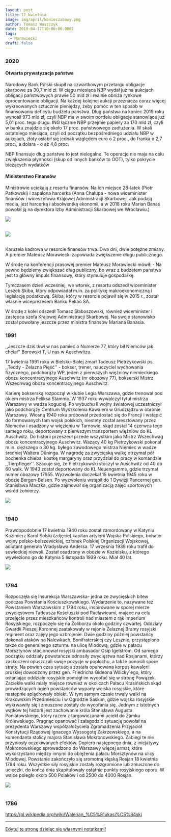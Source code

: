 ```yaml
---
layout: post
title: 17 kwietnia
image: img/april/konieczabawy.png
author: Tomasz Waszczyk
date: 2019-04-17T10:00:00.000Z
tags:
  - Morawiecki
draft: false
---
```


### 2020

#### Otwarta prywatyzacja państwa

Narodowy Bank Polski skupił na czwartkowym przetargu obligacje skarbowe za 30,7 mld zł. W ciągu miesiąca NBP wydał już na aukcjach obligacji państwowych prawie 50 mld zł i realnie obniża rynkowe oprocentowanie obligacji. Na każdej kolejnej aukcji przeznacza coraz więcej wykreowanych sztucznie pieniędzy, żeby pomóc w ten sposób w finansowaniu deficytu budżetu państwa. Dług państwa na koniec 2019 roku wynosił 973 mld zł, czyli NBP ma w swoim portfelu obligacje stanowiące już 5,01 proc. tego długu. ING łącznie NBP przejmie papiery za 170 mld zł, czyli w banku znajdzie się około 17 proc. państwowego zadłużenia. W skali ostatniego miesiąca, czyli od początku bezpośredniego udziału NBP w aukcjach, złoty osłabił się jednak względem euro o 2 proc., do franka o 2,7 proc., a dolara - o aż 4,8 proc.

NBP finansuje dług państwa to jest nielegalne. Te operacje nie maja na celu zwiększenia płynności (skup od innych banków to OOT), tylko pokrycie bieżących wydatków

#### Ministerstwo Finansów

Ministrowie uciekają z resortu finansów. Na ich miejsce 28-latek (Piotr Patkowski) i zapalona harcerka (Anna Chałupa - nowa wiceminister finansów i wiceszefowa Krajowej Administracji Skarbowej. Jak podają media, jest harcerką i absolwentką ekonomii, a w 2018 roku Marian Banaś powołał ją na dyrektora Izby Administracji Skarbowej we Wrocławiu.)

<img src="./img/april/konieczabawy.png"><br><br>

<img src="./img/april/konieczabawy2.png"><br><br>

Karuzela kadrowa w resorcie finansów trwa. Dwa dni, dwie potężne zmiany. A premier Mateusz Morawiecki zapowiada zwiększenie długu publicznego.

W środę na konferencji prasowej premier Mateusz Morawiecki mówił: - Na pewno będziemy zwiększać dług publiczny, bo wraz z budżetem państwa jest to główny impuls finansowy, który stymuluje gospodarkę.

Tymczasem dzień wcześniej, we wtorek, z resortu odszedł wiceminister Leszek Skiba, który odpowiadał m.in. za politykę makroekonomiczną i legislację podatkową. Skiba, który w resorcie pojawił się w 2015 r., został właśnie wiceprezesem Banku Pekao SA.

W środę z kolei odszedł Tomasz Słaboszowski, również wiceminister i zastępca szefa Krajowej Administracji Skarbowej. Na swoje stanowisko został powołany jeszcze przez ministra finansów Mariana Banasia.

### 1991

,,Jeszcze dziś tkwi w nas pamieć o Numerze 77, który bił Niemców jak chciał'' Borowski T, U nas w Auschwitzu.

17 kwietnia 1991 roku w Bielsku-Białej zmarł Tadeusz Pietrzykowski ps. ,,Teddy - Żelazna Pięść'' - bokser, trener, nauczyciel wychowania fizycznego, podchorąży WP, jeden z pierwszych więźniów niemieckiego obozu koncentracyjnego Auschwitz (nr obozowy 77), bokserski Mistrz Wszechwag obozu koncentracyjnego Auschwitz.

Karierę bokserską rozpoczął w klubie Legia Warszawa, gdzie trenował pod okiem mistrza Feliksa Stamma. W 1937 roku wywalczył tytuł mistrza Warszawy w wadze koguciej. Po wybuchu II wojny światowej uczestniczył jako podchorąży Centrum Wyszkolenia Kawalerii w Grudziądzu w obronie Warszawy. Wiosną 1940 roku próbował przedostać się do Francji i wstąpić do formowanych tam wojsk polskich, niestety został aresztowany przez Niemców i osadzony w więzieniu w Tarnowie, skąd został 14 czerwca tego samego roku, deportowany z pierwszym transportem więźniów do KL Auschwitz. Do historii przeszedł przede wszystkim jako Mistrz Wszechwag obozu koncentracyjnego Auschwitz. Ważący 40 kg Pietrzykowski pokonał m.in. cięższego o 30 kg. byłego zawodowego mistrza Niemiec w wadze średniej Waltera Düninga. W nagrodę za zwycięską walkę otrzymał pół bochenka chleba, kostkę margaryny oraz przydział do pracy w komandzie ,,Tierpfleger''. Szacuje się, że Pietrzykowski stoczył w Auschwitz od 40 do 60 walk. W 1943 został deportowany do KL Neuengamme, gdzie trzymał numer obozowy 17955. Wyzwolenia doczekał 15 kwietnia 1945 roku w obozie Bergen-Belsen. Po wyzwoleniu wstąpił do 1 Dywizji Pancernej gen. Stanisława Maczka, gdzie zajmował się organizacją zajęć sportowych wśród żołnierzy.

<img src="./img/april/pietrzykowski.jpg"><br><br>

### 1940

Prawdopodobnie 17 kwietnia 1940 roku został zamordowany w Katyniu Kazimierz Karol Solski (zdjęcie) kapitan artylerii Wojska Polskiego, bohater wojny polsko-bolszewickiej, członek Polskiej Organizacji Wojskowej, adiutant generała Władysława Andersa. 17 września 1939 roku trafił do sowieckiej niewoli. Został osadzony w obozie w Kozielsku, z którego wywieziono go do Katynia 5 listopada 1939 roku.
Miał 40 lat.

<img src="./img/april/solski.jpg"><br><br>

### 1794

Rozpoczęła się Insurekcja Warszawska- jedna ze zwycięskich bitew podczas Powstania Kościuszkowskiego. Wydarzenie to, nazywane też Powstaniem Warszawskim z 1794 roku, inspirowane w sporej mierze zwycięstwem Tadeusza Kościuszki pod Racławicami, mające na celu przejęcie przez mieszkańców kontroli nad miastem z rąk Imperium Rosyjskiego, rozpoczęło się na Żoliborzu około godziny czwartej. Oddziały Gwardii Pieszej Koronnej zaatakowały w rejonie Żelaznej Bramy rosyjski regiment oraz zajęły jego uzbrojenie. Dwie godziny później powstańcy dokonali ataków na Nalewkach, Bonifraterskiej czy Lesznie, przystąpiono także do generalnego szturmu na ulicę Miodową, gdzie w pałacu Morsztynów stacjonował rosyjski ambasador Osip Igelström.
Od samego początku oddziały powstańcze odnosiły zwycięstwa nad Rosjanami, którzy zaskoczeni opuszczali swoje pozycje w popłochu, a także ponosili spore straty. Na pewien czas sytuacja została opanowana korpus kawalerii pruskiej dowodzony przez gen. Friedricha Gideona Wölcky`ego, który osłaniając oddziały rosyjskie pomógł im wycofać się w stronę Powązek. Zaciekłe walki miały miejsce również w okolicach Pałacu Krasińskich skąd prowadzących ogień powstańców wyparły wojska rosyjskie, które następnie splądrowały obiekt. W tym samym czasie trwały walki na Krakowskim Przedmieściu i w Ogrodzie Saskim, gdzie wojska rosyjskie wykrwawiły się i zmuszone zostały do wycofania się.
Jednym z istotnych wątków tej historii jest zachowanie króla Stanisława Augusta Poniatowskiego, który razem z targowiczanami uciekł do Zamku Królewskiego. Pragnąc opanować i załagodzić sytuację powołał na prezydenta Warszawy współzałożyciela Zgromadzenia Przyjaciół Konstytucji Rządowej Ignacego Wyssogotę Zakrzewskiego, a na komendanta stolicy majora Stanisława Mokronowskiego. Zabiegi te nie przyniosły oczekiwanych efektów. Dopiero następnego dnia, z inicjatywy Mokronowskiego sprowadzono do Warszawy więcej armat, które wykorzystano między innymi do oblężenia pałacu Morsztynów na ulicy Miodowej.
Powstanie zakończyło się sromotną klęską Rosjan 18 kwietnia 1794 roku. Wszystkie siły rosyjskie zostały rozgromione lub zmuszone do ucieczki, do końca dnia skapitulowały ostatnie punkty rosyjskiego oporu. W walce poległo około 500 Polaków i od 2500 do 4000 Rosjan.

<img src="./img/april/insurekcja.jpg"><br><br>

### 1786

https://pl.wikipedia.org/wiki/Walerian_%C5%81ukasi%C5%84ski

---

<a href="https://github.com/TomaszWaszczyk/historia.waszczyk.com/edit/master/src/content/april-17.md" target="_blank">Edytuj tę stronę dzieląc się własnymi notatkami!</a>
